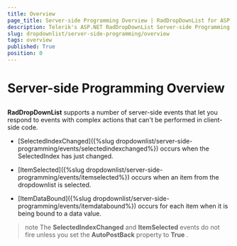 ```yaml
---
title: Overview
page_title: Server-side Programming Overview | RadDropDownList for ASP.NET AJAX Documentation
description: Telerik's ASP.NET RadDropDownList Server-side Programming Overview
slug: dropdownlist/server-side-programming/overview
tags: overview
published: True
position: 0
---
```


# Server-side Programming Overview



## 

**RadDropDownList** supports a number of server-side events that let you respond to events with complex actions that can't be performed in client-side code.

* [SelectedIndexChanged]({%slug dropdownlist/server-side-programming/events/selectedindexchanged%}) occurs when the SelectedIndex has just changed.

* [ItemSelected]({%slug dropdownlist/server-side-programming/events/itemselected%}) occurs when an item from the dropdownlist is selected.

* [ItemDataBound]({%slug dropdownlist/server-side-programming/events/itemdatabound%}) occurs for each item when it is being bound to a data value.

>note The **SelectedIndexChanged** and **ItemSelected** events do not fire unless you set the **AutoPostBack** property to **True** .
>

